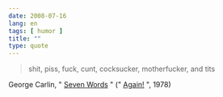 ```yaml
---
date: 2008-07-16
lang: en
tags: [ humor ]
title: ""
type: quote
---
```


> shit, piss, fuck, cunt, cocksucker, motherfucker, and tits

George Carlin, " [Seven
Words](http://www.youtube.com/watch?v=GE-lsNuPDd0) " ("
[Again!](http://www.youtube.com/watch?v=Pfm-fe4iosA&t=53m25s) ", 1978)

